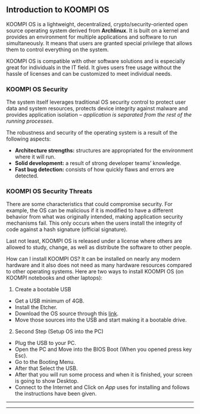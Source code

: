 ## Introduction to KOOMPI OS
KOOMPI OS is a lightweight, decentralized, crypto/security-oriented open source operating system derived from **Archlinux**. It is built on a kernel and provides an environment for multiple applications and software to run simultaneously. It means that users are granted special privilege that allows them to control everything on the system. 

KOOMPI OS is compatible with other software solutions and is especially great for individuals in the IT field. It gives users free usage without the hassle of licenses and can be customized to meet individual needs.

### KOOMPI OS Security 
The system itself leverages traditional OS security control to protect user data and system resources, protects device integrity against malware and provides application isolation – *application is separated from the rest of the running processes*. 

The robustness and security of the operating system is a result of the following aspects: 
- **Architecture strengths:** structures are appropriated for the environment where it will run.
- **Solid development:** a result of strong developer teams’ knowledge.
- **Fast bug detection:** consists of how quickly flaws and errors are detected. 

### KOOMPI OS Security Threats
There are some characteristics that could compromise security. For example, the OS can be malicious if it is modified to have a different behavior from what was originally intended, making application security mechanisms fail. This only occurs when the users install the integrity of code against a hash signature (official signature). 

Last not least, KOOMPI OS is released under a license where others are allowed to study, change, as well as distribute the software to other people. 

How can I install KOOMPI OS?
It can be installed on nearly any modern hardware and it also does not need as many hardware resources compared to other operating systems. 
Here are two ways to install KOOMPI OS (on KOOMPI notebooks and other laptops): 
1. Create a bootable USB
- Get a USB minimum of 4GB. 
- Install the Etcher. 
- Download the OS source through this [link](http://repo.koompi.org/iso/KOOMPI-OS-2020.05.20-x86_64.iso). 
- Move those sources into the USB and start making it a bootable drive. 

2. Second Step (Setup OS into the PC) 
- Plug the USB to your PC. 
- Open the PC and Move into the BIOS Boot (When you opened press key Esc). 
- Go to the Booting Menu. 
- After that Select the USB. 
- After that you will run some process and when it is finished, your screen is going to show Desktop. 
- Connect to the Internet and Click on *App* uses for installing and follows the instructions have been given. 
---
---
